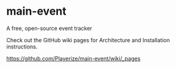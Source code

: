 main-event
==========

A free, open-source event tracker

Check out the GitHub wiki pages for Architecture and Installation instructions.

https://github.com/Playerize/main-event/wiki/_pages




